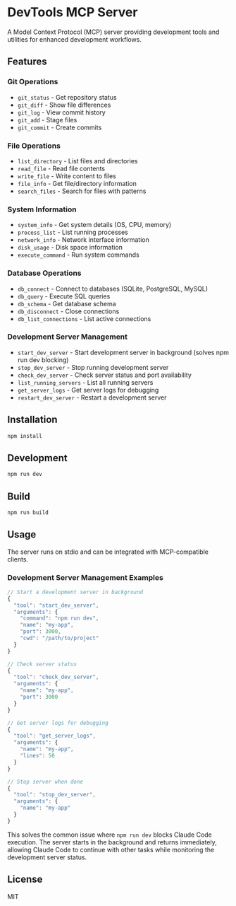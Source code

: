 # DevTools MCP Server

A Model Context Protocol (MCP) server providing development tools and utilities for enhanced development workflows.

## Features

### Git Operations
- `git_status` - Get repository status
- `git_diff` - Show file differences
- `git_log` - View commit history
- `git_add` - Stage files
- `git_commit` - Create commits

### File Operations
- `list_directory` - List files and directories
- `read_file` - Read file contents
- `write_file` - Write content to files
- `file_info` - Get file/directory information
- `search_files` - Search for files with patterns

### System Information
- `system_info` - Get system details (OS, CPU, memory)
- `process_list` - List running processes
- `network_info` - Network interface information
- `disk_usage` - Disk space information
- `execute_command` - Run system commands

### Database Operations
- `db_connect` - Connect to databases (SQLite, PostgreSQL, MySQL)
- `db_query` - Execute SQL queries
- `db_schema` - Get database schema
- `db_disconnect` - Close connections
- `db_list_connections` - List active connections

### Development Server Management
- `start_dev_server` - Start development server in background (solves npm run dev blocking)
- `stop_dev_server` - Stop running development server
- `check_dev_server` - Check server status and port availability
- `list_running_servers` - List all running servers
- `get_server_logs` - Get server logs for debugging
- `restart_dev_server` - Restart a development server

## Installation

```bash
npm install
```

## Development

```bash
npm run dev
```

## Build

```bash
npm run build
```

## Usage

The server runs on stdio and can be integrated with MCP-compatible clients.

### Development Server Management Examples

```javascript
// Start a development server in background
{
  "tool": "start_dev_server",
  "arguments": {
    "command": "npm run dev",
    "name": "my-app",
    "port": 3000,
    "cwd": "/path/to/project"
  }
}

// Check server status
{
  "tool": "check_dev_server",
  "arguments": {
    "name": "my-app",
    "port": 3000
  }
}

// Get server logs for debugging
{
  "tool": "get_server_logs",
  "arguments": {
    "name": "my-app",
    "lines": 50
  }
}

// Stop server when done
{
  "tool": "stop_dev_server",
  "arguments": {
    "name": "my-app"
  }
}
```

This solves the common issue where `npm run dev` blocks Claude Code execution. The server starts in the background and returns immediately, allowing Claude Code to continue with other tasks while monitoring the development server status.

## License

MIT